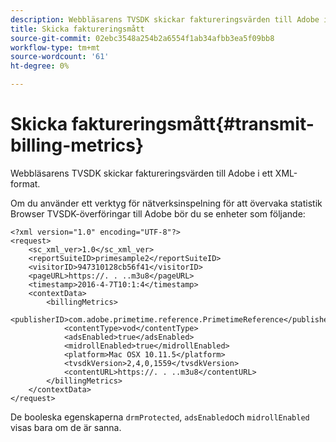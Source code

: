```yaml
---
description: Webbläsarens TVSDK skickar faktureringsvärden till Adobe i ett XML-format.
title: Skicka faktureringsmått
source-git-commit: 02ebc3548a254b2a6554f1ab34afbb3ea5f09bb8
workflow-type: tm+mt
source-wordcount: '61'
ht-degree: 0%

---
```


# Skicka faktureringsmått{#transmit-billing-metrics}

Webbläsarens TVSDK skickar faktureringsvärden till Adobe i ett XML-format.

<!--<a id="example_13ABDB1CC0B549968A534765378DA3A0"></a>-->

Om du använder ett verktyg för nätverksinspelning för att övervaka statistik Browser TVSDK-överföringar till Adobe bör du se enheter som följande:

```
<?xml version="1.0" encoding="UTF-8"?>
<request>
    <sc_xml_ver>1.0</sc_xml_ver>
    <reportSuiteID>primesample2</reportSuiteID>
    <visitorID>947310128cb56f41</visitorID>
    <pageURL>https://. . ..m3u8</pageURL>
    <timestamp>2016-4-7T10:1:4</timestamp>
    <contextData>
        <billingMetrics>
            <publisherID>com.adobe.primetime.reference.PrimetimeReference</publisherID>
            <contentType>vod</contentType>
            <adsEnabled>true</adsEnabled>
            <midrollEnabled>true</midrollEnabled>
            <platform>Mac OSX 10.11.5</platform>
            <tvsdkVersion>2,4,0,1559</tvsdkVersion>
            <contentURL>https://. . ..m3u8</contentURL>
        </billingMetrics>
    </contextData>
</request>
```

De booleska egenskaperna `drmProtected`, `adsEnabled`och `midrollEnabled` visas bara om de är sanna.

